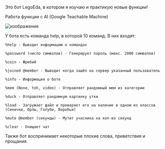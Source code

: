 Это бот LegoEda, в котором я изучаю и практикую новые функции!


Работа функции с AI (Google Teachable Machine)

![изображение](https://github.com/K4minchik/DiscordAI/assets/130905464/2feec388-923c-417c-a1f0-16c18ec64be2)

У бота есть команда help, в которой 10 команд.
В них входят:

    %help - Выводит информацию о командах
    
    %password (число символов) - Генерирует пароль (макс. 2000 символов)
    
    %coin - Жребий
    
    %joined @member - Выводит когда зашёл на сервер указанный пользователь
    
    %info - Информация о боте
    
    %mem (None, toh, video) - Отправляет рандомный мем из категории
    
    %duck - Отправляет рандомную картинку утки
    
    %load - Загружает файл и проверяет его на наличие в одном из классов (Синички, Орлы, Голуби, Воробьи)

    %mute @member (секунды) - Мутит учасника на кол-во секунд
    
    %clear - Очищает чат

Также бот воспринимает некоторые плохие слова, приветствия и прощания.
